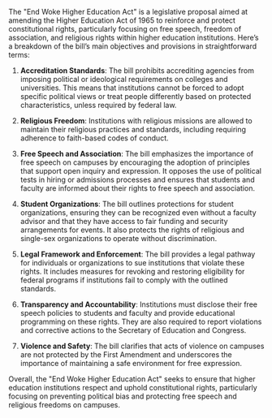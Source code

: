 The "End Woke Higher Education Act" is a legislative proposal aimed at amending the Higher Education Act of 1965 to reinforce and protect constitutional rights, particularly focusing on free speech, freedom of association, and religious rights within higher education institutions. Here’s a breakdown of the bill’s main objectives and provisions in straightforward terms:

1. **Accreditation Standards**: The bill prohibits accrediting agencies from imposing political or ideological requirements on colleges and universities. This means that institutions cannot be forced to adopt specific political views or treat people differently based on protected characteristics, unless required by federal law.

2. **Religious Freedom**: Institutions with religious missions are allowed to maintain their religious practices and standards, including requiring adherence to faith-based codes of conduct.

3. **Free Speech and Association**: The bill emphasizes the importance of free speech on campuses by encouraging the adoption of principles that support open inquiry and expression. It opposes the use of political tests in hiring or admissions processes and ensures that students and faculty are informed about their rights to free speech and association.

4. **Student Organizations**: The bill outlines protections for student organizations, ensuring they can be recognized even without a faculty advisor and that they have access to fair funding and security arrangements for events. It also protects the rights of religious and single-sex organizations to operate without discrimination.

5. **Legal Framework and Enforcement**: The bill provides a legal pathway for individuals or organizations to sue institutions that violate these rights. It includes measures for revoking and restoring eligibility for federal programs if institutions fail to comply with the outlined standards.

6. **Transparency and Accountability**: Institutions must disclose their free speech policies to students and faculty and provide educational programming on these rights. They are also required to report violations and corrective actions to the Secretary of Education and Congress.

7. **Violence and Safety**: The bill clarifies that acts of violence on campuses are not protected by the First Amendment and underscores the importance of maintaining a safe environment for free expression.

Overall, the "End Woke Higher Education Act" seeks to ensure that higher education institutions respect and uphold constitutional rights, particularly focusing on preventing political bias and protecting free speech and religious freedoms on campuses.